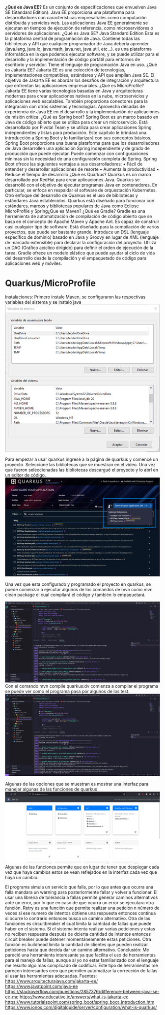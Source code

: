 
**¿Qué es Java EE?**
Es un conjunto de especificaciones que envuelven Java SE (Standard Edition). Java EE proporciona una plataforma para desarrolladores con características empresariales como computación distribuida y servicios web. Las aplicaciones Java EE generalmente se ejecutan en tiempos de ejecución de referencia, como microservidores o servidores de aplicaciones.
¿Qué es Java SE? Java Standard Edition 
Esta es la plataforma central de programación de Java. Contiene todas las bibliotecas y API que cualquier programador de Java debería aprender (java.lang, java.io, java.math, java.net, java.util, etc...). es una plataforma informática en la que podemos ejecutar software, y se puede utilizar para el desarrollo y la implementación de código portátil para entornos de escritorio y servidor. Tiene el lenguaje de programación Java en uso. 
¿Qué es Jakarta EE?
Jakarta EE es una colección de tecnologías, implementaciones compatibles, estándares y API que amplían Java SE. El objetivo de Jakarta EE es abordar los desafíos de integración y arquitectura que enfrentan las aplicaciones empresariales.
¿Qué es MicroProfile?
Jakarta EE tiene varias tecnologías basadas en Java y arquitecturas modernas para crear aplicaciones nativas en la nube, microservicios y aplicaciones web escalables. También proporciona conectores para la integración con otros sistemas y tecnologías. Aprovecha décadas de experiencia de Java EE en el desarrollo y la implementación de aplicaciones de misión crítica.
¿Qué es Spring boot?
Spring Boot es un marco basado en Java de código abierto que se utiliza para crear un microservicio. Está desarrollado por Pivotal Team y se utiliza para crear aplicaciones Spring independientes y listas para producción. Este capítulo le brindará una introducción a Spring Boot y lo familiarizará con sus conceptos básicos.
Spring Boot proporciona una buena plataforma para que los desarrolladores de Java desarrollen una aplicación Spring independiente y de grado de producción que puede ejecutar. Puede comenzar con configuraciones mínimas sin la necesidad de una configuración completa de Spring. Spring Boot ofrece las siguientes ventajas a sus desarrolladores: 
•	Fácil de entender y desarrollar aplicaciones de resorte
•	Aumenta la productividad
•	Reduce el tiempo de desarrollo
¿Que es Quarkus?
Quarkus es un marco desarrollado por RedHat para crear aplicaciones Java. Quarkus se desarrolló con el objetivo de ejecutar programas Java en contenedores. En particular, se enfoca en respaldar el software de orquestación Kubernetes. Otro enfoque del desarrollo de Quarkus es el uso de bibliotecas y estándares Java establecidos.
Quarkus está diseñado para funcionar con estándares, marcos y bibliotecas populares de Java como Eclipse MicroProfile y Spring¿Que es Maven?
¿Qué es Gradle?
Gradle es una herramienta de automatización de compilación de código abierto que se basa en el concepto de Apache Maven y Apache Ant. Es capaz de construir casi cualquier tipo de software. Está diseñado para la compilación de varios proyectos, que puede ser bastante grande. Introduce un DSL (lenguaje específico de dominio) basado en Java y Groovy en lugar de XML (lenguaje de marcado extensible) para declarar la configuración del proyecto. Utiliza un DAG (Gráfico acíclico dirigido) para definir el orden de ejecución de la tarea. Gradle ofrece un modelo elástico que puede ayudar al ciclo de vida del desarrollo desde la compilación y el empaquetado de código para aplicaciones web y móviles. 



# Quarkus/MicroProfile
Instalaciones: 
Primero instale Maven, se configuraron las respectivas variables del sistema y se instalo java 
![alt text](https://github.com/TheoBM5/ComputacionTolerante/blob/main/Quarkus/recursos/imagen2.png?raw=true)
 
Para empezar a usar quarkus ingresé a la página de quarkus y comencé un proyecto. Seleccione las bibliotecas que se muestran en el video. Una vez que fueron seleccionadas las bibliotecas descargué el proyecto y lo abrí en un editor de código.
![alt text](https://github.com/TheoBM5/ComputacionTolerante/blob/main/Quarkus/recursos/imagen1.png?raw=true)

Una vez que esta configurado y programado el proyecto en quarkus, se puede comenzar a ejecutar algunos de los comandos de mvn como mvn clean package el cual compilará el código y también lo empaquetará.

![alt text](https://github.com/TheoBM5/ComputacionTolerante/blob/main/Quarkus/recursos/imagen6.jpeg?raw=true)
Con el comando mvn compile quarkus:dv comienza a compilar el programa se puede ver como el programa pasa por algunos de los test. 
![alt text](https://github.com/TheoBM5/ComputacionTolerante/blob/main/Quarkus/recursos/imagen7.jpeg?raw=true)
 
Algunas de las opciones que se muestran es mostrar una interfaz para manejar algunas de las funciones de quarkus
![alt text](https://github.com/TheoBM5/ComputacionTolerante/blob/main/Quarkus/recursos/imagen8.jpeg?raw=true)
Algunas de las funciones permite que en lugar de tener que desplegar cada vez que haya cambios estos se vean reflejados en la interfaz cada vez que haya un cambio. 
 
El programa simula un servicio que falla, por lo que antes que ocurra una falla mandara un warning para posteriormente fallar y volver a funcionar. El usar una librería de tolerancia a fallas permite generar caminos alternativos ante un error, por lo que en caso de que ocurra un error se ejecutara otra función.
Retry es una función que permite realizar una petición n número de veces si ese numero de intentos obtiene una respuesta entonces continua si ocurre lo contrario entonces busca un camino alternativo.
Otra de las funciones es circuitbreaker el cual limita la cantidad de fallas que puede haber en el sistema. Si el sistema intenta realizar varias peticiones y estas no reciben respuesta después de dcierta cantidad de intentos entonces circuit breaker puede detener momentáneamente estas peticiones. 
Otra función es buildhead limita la cantidad de clientes que pueden realizar peticiones hasta que decida dar un camino alternativo.
Conclusión: Me pareció una herramienta interesante ya que facilita el uso de herramientas para el manejo de fallas, aunque al yo no estar familiarizado con el lenguaje me resulto algo mas complicado de codificar. Este tipo de herramientas me parecen interesantes creo que permiten automatizar la corrección de fallas al usar las herramientas adecuadas. 
Fuentes: 
https://www.arquitecturajava.com/jakarta-ee/
https://www.javatpoint.com/java-ee
https://stackoverflow.com/questions/2857376/difference-between-java-se-ee-me
https://www.educative.io/answers/what-is-jakarta-ee
https://www.tutorialspoint.com/spring_boot/spring_boot_introduction.htm
https://www.ionos.com/digitalguide/server/configuration/what-is-quarkus/
